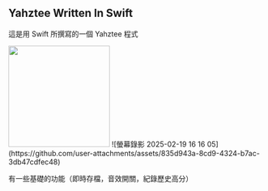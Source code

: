## Yahztee Written In Swift

這是用 Swift 所撰寫的一個 Yahztee 程式

<img src="https://github.com/user-attachments/assets/7f8313a9-260c-4274-9c46-70766d37b6b5" height="200">
![螢幕錄影 2025-02-19 16 16 05](https://github.com/user-attachments/assets/835d943a-8cd9-4324-b7ac-3db47cdfec48)

有一些基礎的功能（即時存檔，音效開關，紀錄歷史高分）


